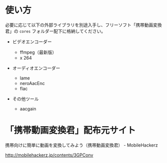  # 使い方
必要に応じて以下の外部ライブラリを別途入手し、フリーソフト「携帯動画変換君」の `cores` フォルダー配下に格納してください。

- ビデオエンコーダー
	- ffmpeg（最新版）
	- x	264
	
- オーディオエンコーダー
	- lame
	- neroAacEnc
	- flac
	
- その他ツール
	- aacgain

# 「携帯動画変換君」配布元サイト
携帯向けに簡単に動画を変換してみよう（携帯動画変換君） - MobileHackerz

http://mobilehackerz.jp/contents/3GPConv
